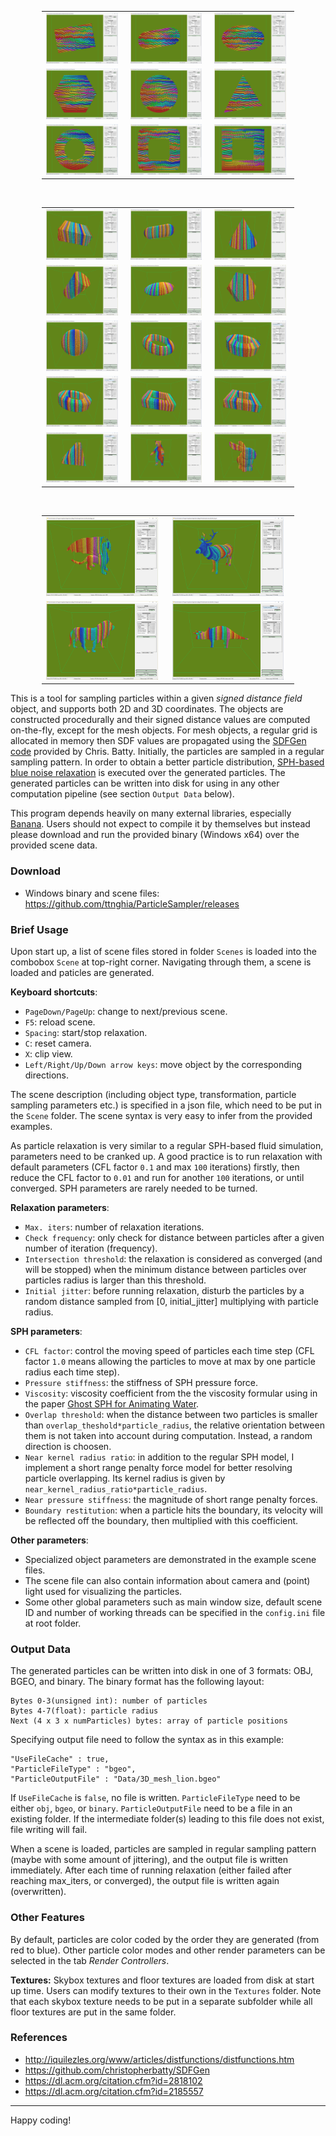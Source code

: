 <p align="center">
<table style="border-collapse: collapse; border: none; width: 80%; margin-left:10%; margin-right:10%">
<tr>
<td><img src="Screenshots/2D_box.png" alt="A screenshot of the program" style="width: 95%;"/></td>
<td><img src="Screenshots/2D_capsule.png" alt="A screenshot of the program" style="width: 95%;"/></td>
<td><img src="Screenshots/2D_ellipsoid.png" alt="A screenshot of the program" style="width: 95%;"/></td>
</tr>
<tr>
<td><img src="Screenshots/2D_hexagon.png" alt="A screenshot of the program" style="width: 95%;"/></td>
<td><img src="Screenshots/2D_sphere.png" alt="A screenshot of the program" style="width: 95%;"/></td>
<td><img src="Screenshots/2D_triangle.png" alt="A screenshot of the program" style="width: 95%;"/></td>
</tr>
<tr>
<td><img src="Screenshots/2D_torus.png" alt="A screenshot of the program" style="width: 95%;"/></td>
<td><img src="Screenshots/2D_torus88.png" alt="A screenshot of the program" style="width: 95%;"/></td>
<td><img src="Screenshots/2D_torusInfInf.png" alt="A screenshot of the program" style="width: 95%;"/></td>
</tr>
</table>
<br/>
<table style="border-collapse: collapse; border: none; width: 80%; margin-left:10%; margin-right:10%">
<tr>
<td><img src="Screenshots/3D_box.png" alt="A screenshot of the program" style="width: 95%;"/></td>
<td><img src="Screenshots/3D_capsule.png" alt="A screenshot of the program" style="width: 95%;"/></td>
<td><img src="Screenshots/3D_cone.png" alt="A screenshot of the program" style="width: 95%;"/></td>
</tr>
<tr>
<td><img src="Screenshots/3D_cylinder.png" alt="A screenshot of the program" style="width: 95%;"/></td>
<td><img src="Screenshots/3D_ellipsoid.png" alt="A screenshot of the program" style="width: 95%;"/></td>
<td><img src="Screenshots/3D_hexagonal_prism.png" alt="A screenshot of the program" style="width: 95%;"/></td>
</tr>
<tr>
<td><img src="Screenshots/3D_sphere.png" alt="A screenshot of the program" style="width: 95%;"/></td>
<td><img src="Screenshots/3D_torus.png" alt="A screenshot of the program" style="width: 95%;"/></td>
<td><img src="Screenshots/3D_torus2inf.png" alt="A screenshot of the program" style="width: 95%;"/></td>
</tr>
<tr>
<td><img src="Screenshots/3D_torus28.png" alt="A screenshot of the program" style="width: 95%;"/></td>
<td><img src="Screenshots/3D_torus88.png" alt="A screenshot of the program" style="width: 95%;"/></td>
<td><img src="Screenshots/3D_torusinfinf.png" alt="A screenshot of the program" style="width: 95%;"/></td>
</tr>
<tr>
<td><img src="Screenshots/3D_triangular_prism.png" alt="A screenshot of the program" style="width: 95%;"/></td>
<td><img src="Screenshots/3D_mesh_bear.png" alt="A screenshot of the program" style="width: 95%;"/></td>
<td><img src="Screenshots/3D_mesh_bunny.png" alt="A screenshot of the program" style="width: 95%;"/></td>
</tr>
</table>
<br/>
<table style="border-collapse: collapse; border: none; width: 80%; margin-left:10%; margin-right:10%">
<tr>
<td><img src="Screenshots/3D_mesh_dragon.png" alt="A screenshot of the program" style="width: 95%;"/></td>
<td><img src="Screenshots/3D_mesh_elk.png" alt="A screenshot of the program" style="width: 95%;"/></td>
</tr>
<tr>
<td><img src="Screenshots/3D_mesh_lion.png" alt="A screenshot of the program" style="width: 95%;"/></td>
<td><img src="Screenshots/3D_mesh_tricertp.png" alt="A screenshot of the program" style="width: 95%;"/></td>
</tr>
</table>
</p>


This is a tool for sampling particles within a given *signed distance field* object, and supports both 2D and 3D coordinates. The objects are constructed procedurally and their signed distance values are computed on-the-fly, except for the mesh objects. For mesh objects, a regular grid is allocated in memory then SDF values are propagated using the [SDFGen code](https://github.com/christopherbatty/SDFGen) provided by Chris. Batty. Initially, the particles are sampled in a regular sampling pattern. In order to obtain a better particle distribution, [SPH-based blue noise relaxation](https://dl.acm.org/citation.cfm?id=2818102) is executed over the generated particles. The generated particles can be written into disk for using in any other computation pipeline (see section `Output Data` below).

This program depends heavily on many external libraries, especially [Banana](https://github.com/ttnghia/Banana). Users should not expect to compile it by themselves but instead please download and run the provided binary (Windows x64) over the provided scene data.



### Download

* Windows binary and scene files: https://github.com/ttnghia/ParticleSampler/releases



### Brief Usage

Upon start up, a list of scene files stored in folder `Scenes` is loaded into the combobox `Scene` at top-right corner. Navigating through them, a scene is loaded and paticles are generated.

**Keyboard shortcuts**:
* `PageDown/PageUp`: change to next/previous scene.
* `F5`: reload scene.
* `Spacing`: start/stop relaxation.
* `C`: reset camera.
* `X`: clip view.
* `Left/Right/Up/Down arrow keys`: move object by the corresponding directions.


The scene description (including object type, transformation, particle sampling parameters etc.) is specified in a json file, which need to be put in the `Scene` folder. The scene syntax is very easy to infer from the provided examples.

As particle relaxation is very similar to a regular SPH-based fluid simulation, parameters need to be cranked up. A good practice is to run relaxation with default parameters (CFL factor `0.1` and max `100` iterations) firstly, then reduce the CFL factor to `0.01` and run for another `100` iterations, or until converged. SPH parameters are rarely needed to be turned.

**Relaxation parameters**:
* `Max. iters`: number of relaxation iterations.
* `Check frequency`: only check for distance between particles after a given number of iteration (frequency).
* `Intersection threshold`: the relaxation is considered as converged (and will be stopped) when the minimum distance between particles over particles radius is larger than this threshold.
* `Initial jitter`: before running relaxation, disturb the particles by a random distance sampled from [0, initial_jitter] multiplying with particle radius.

**SPH parameters**:
* `CFL factor`: control the moving speed of particles each time step (CFL factor `1.0` means allowing the particles to move at max by one particle radius each time step).
* `Pressure stiffness`: the stiffness of SPH pressure force.
* `Viscosity`: viscosity coefficient from the the viscosity formular using in the paper [Ghost SPH for Animating Water](https://dl.acm.org/citation.cfm?id=2185557).
* `Overlap threshold`: when the distance between two particles is smaller than `overlap_theshold*particle_radius`, the relative orientation between them is not taken into account during computation. Instead, a random direction is choosen.
* `Near kernel radius ratio`: in addition to the regular SPH model, I implement a short range penalty force model for better resolving particle overlapping. Its kernel radius is given by `near_kernel_radius_ratio*particle_radius`.
* `Near pressure stiffness`: the magnitude of short range penalty forces.
* `Boundary restitution`: when a particle hits the boundary, its velocity will be reflected off the boundary, then multiplied with this coefficient.

**Other parameters**:
* Specialized object parameters are demonstrated in the example scene files.
* The scene file can also contain information about camera and (point) light used for visualizing the particles.
* Some other global parameters such as main window size, default scene ID and number of working threads can be specified in the `config.ini` file at root folder.



### Output Data

The generated particles can be written into disk in one of 3 formats: OBJ, BGEO, and binary. The binary format has the following layout:
```
Bytes 0-3(unsigned int): number of particles
Bytes 4-7(float): particle radius
Next (4 x 3 x numParticles) bytes: array of particle positions
```

Specifying output file need to follow the syntax as in this example:
```
"UseFileCache" : true,
"ParticleFileType" : "bgeo",
"ParticleOutputFile" : "Data/3D_mesh_lion.bgeo"
```

If `UseFileCache` is `false`, no file is written. `ParticleFileType` need to be either `obj`, `bgeo`, or `binary`. `ParticleOutputFile` need to be a file in an existing folder. If the intermediate folder(s) leading to this file does not exist, file writing will fail.

When a scene is loaded, particles are sampled in regular sampling pattern (maybe with some amount of jittering), and the output file is written immediately. After each time of running relaxation (either failed after reaching max_iters, or converged), the output file is written again (overwritten).



### Other Features

By default, particles are color coded by the order they are generated (from red to blue). Other particle color modes and other render parameters can be selected in the tab *Render Controllers*. 

**Textures:** Skybox textures and floor textures are loaded from disk at start up time. Users can modify textures to their own in the `Textures` folder. Note that each skybox texture needs to be put in a separate subfolder while all floor textures are put in the same folder.



### References

* http://iquilezles.org/www/articles/distfunctions/distfunctions.htm
* https://github.com/christopherbatty/SDFGen
* https://dl.acm.org/citation.cfm?id=2818102
* https://dl.acm.org/citation.cfm?id=2185557



---
Happy coding!